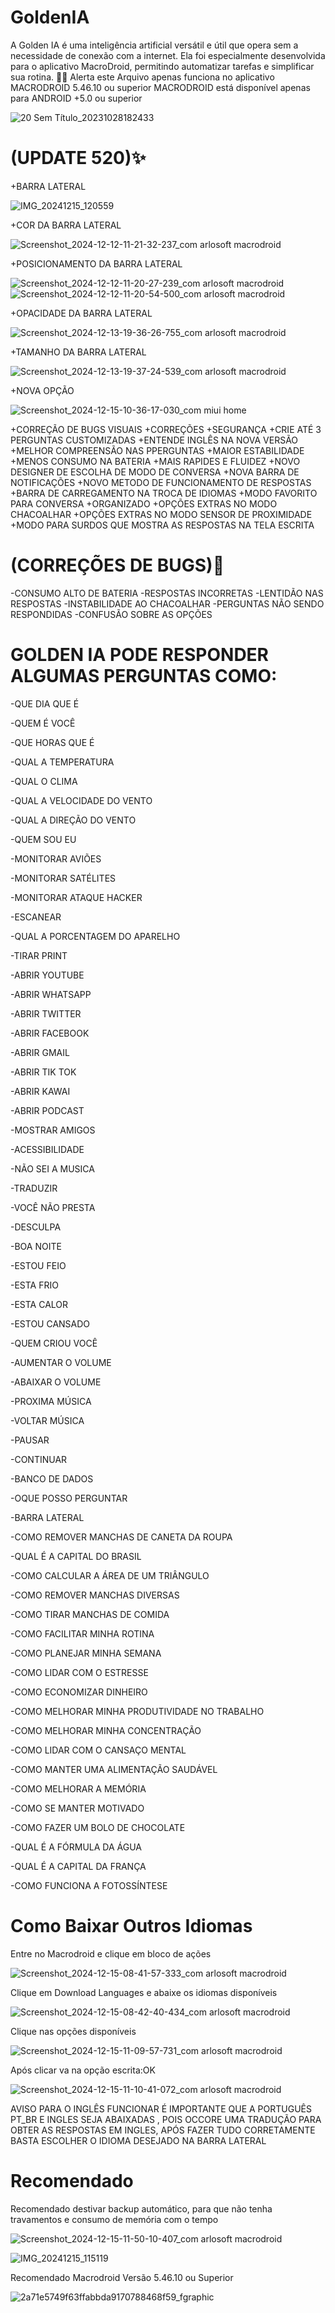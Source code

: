 # GoldenIA
A Golden IA é uma inteligência artificial versátil e útil que opera sem a necessidade de conexão com a internet. Ela foi especialmente desenvolvida para o aplicativo MacroDroid, permitindo automatizar tarefas e simplificar sua rotina. 🤖📱
Alerta este Arquivo apenas funciona no aplicativo MACRODROID 5.46.10 ou superior
MACRODROID está disponível apenas para ANDROID +5.0 ou superior

![20 Sem Título_20231028182433](https://github.com/user-attachments/assets/d4d19843-60ec-44ad-9dd2-78972a9fc67f)

# (UPDATE 520)✨

+BARRA LATERAL

![IMG_20241215_120559](https://github.com/user-attachments/assets/7a506e7b-a61b-426a-8123-744e1cc49ecd)

+COR DA BARRA LATERAL

![Screenshot_2024-12-12-11-21-32-237_com arlosoft macrodroid](https://github.com/user-attachments/assets/349c895f-8dc5-41a8-878a-6f361861812a)

+POSICIONAMENTO DA BARRA LATERAL

![Screenshot_2024-12-12-11-20-27-239_com arlosoft macrodroid](https://github.com/user-attachments/assets/acc7b067-7ce5-4b1d-bac6-82e1eb34b257)
![Screenshot_2024-12-12-11-20-54-500_com arlosoft macrodroid](https://github.com/user-attachments/assets/c5a068a9-a71b-4c6b-b512-c1d691d07481)

+OPACIDADE DA BARRA LATERAL

![Screenshot_2024-12-13-19-36-26-755_com arlosoft macrodroid](https://github.com/user-attachments/assets/a0e912c2-6763-4f43-a19c-a5c8b16faa36)

+TAMANHO DA BARRA LATERAL

![Screenshot_2024-12-13-19-37-24-539_com arlosoft macrodroid](https://github.com/user-attachments/assets/2cd00bd7-57f0-4680-9062-3a6f972098b1)

+NOVA OPÇÃO

![Screenshot_2024-12-15-10-36-17-030_com miui home](https://github.com/user-attachments/assets/afb36368-a4c0-45f8-b1bd-46788fd5e74a)

+CORREÇÃO DE BUGS VISUAIS
+CORREÇÕES 
+SEGURANÇA
+CRIE ATÉ 3 PERGUNTAS CUSTOMIZADAS
+ENTENDE INGLÊS NA NOVA VERSÃO 
+MELHOR COMPREENSÃO NAS PPERGUNTAS
+MAIOR ESTABILIDADE
+MENOS CONSUMO NA BATERIA
+MAIS RAPIDES E FLUIDEZ
+NOVO DESIGNER DE ESCOLHA DE MODO DE CONVERSA
+NOVA BARRA DE NOTIFICAÇÕES
+NOVO METODO DE FUNCIONAMENTO DE RESPOSTAS
+BARRA DE CARREGAMENTO NA TROCA DE IDIOMAS
+MODO FAVORITO PARA CONVERSA
+ORGANIZADO
+OPÇÕES EXTRAS NO MODO CHACOALHAR
+OPÇÕES EXTRAS NO MODO SENSOR DE PROXIMIDADE
+MODO PARA SURDOS QUE MOSTRA AS RESPOSTAS NA TELA ESCRITA

# (CORREÇÕES DE BUGS)👾

-CONSUMO ALTO DE BATERIA
-RESPOSTAS INCORRETAS
-LENTIDÃO NAS RESPOSTAS 
-INSTABILIDADE AO CHACOALHAR 
-PERGUNTAS NÃO SENDO RESPONDIDAS
-CONFUSÃO SOBRE AS OPÇÕES

# GOLDEN IA PODE RESPONDER ALGUMAS PERGUNTAS COMO:

-QUE DIA QUE É 

-QUEM É VOCÊ 

-QUE HORAS QUE É

-QUAL A TEMPERATURA 

-QUAL O CLIMA

-QUAL A VELOCIDADE DO VENTO 

-QUAL A DIREÇÃO DO VENTO

-QUEM SOU EU

-MONITORAR AVIÕES 

-MONITORAR SATÉLITES 

-MONITORAR ATAQUE HACKER

-ESCANEAR

-QUAL A PORCENTAGEM DO APARELHO

-TIRAR PRINT

-ABRIR YOUTUBE 

-ABRIR WHATSAPP 

-ABRIR TWITTER 

-ABRIR FACEBOOK

-ABRIR GMAIL

-ABRIR TIK TOK

-ABRIR KAWAI

-ABRIR PODCAST

-MOSTRAR AMIGOS

-ACESSIBILIDADE 

-NÃO SEI A MUSICA 

-TRADUZIR

-VOCÊ NÃO PRESTA

-DESCULPA

-BOA NOITE

-ESTOU FEIO

-ESTA FRIO

-ESTA CALOR

-ESTOU CANSADO

-QUEM CRIOU VOCÊ 

-AUMENTAR O VOLUME

-ABAIXAR O VOLUME

-PROXIMA MÚSICA 

-VOLTAR MÚSICA 

-PAUSAR

-CONTINUAR

-BANCO DE DADOS

-OQUE POSSO PERGUNTAR

-BARRA LATERAL

-COMO REMOVER MANCHAS DE CANETA DA ROUPA

-QUAL É A CAPITAL DO BRASIL

-COMO CALCULAR A ÁREA DE UM TRIÂNGULO

-COMO REMOVER MANCHAS DIVERSAS

-COMO TIRAR MANCHAS DE COMIDA

-COMO FACILITAR MINHA ROTINA

-COMO PLANEJAR MINHA SEMANA

-COMO LIDAR COM O ESTRESSE

-COMO ECONOMIZAR DINHEIRO

-COMO MELHORAR MINHA PRODUTIVIDADE NO TRABALHO

-COMO MELHORAR MINHA CONCENTRAÇÃO

-COMO LIDAR COM O CANSAÇO MENTAL

-COMO MANTER UMA ALIMENTAÇÃO SAUDÁVEL

-COMO MELHORAR A MEMÓRIA

-COMO SE MANTER MOTIVADO

-COMO FAZER UM BOLO DE CHOCOLATE

-QUAL É A FÓRMULA DA ÁGUA

-QUAL É A CAPITAL DA FRANÇA

-COMO FUNCIONA A FOTOSSÍNTESE

# Como Baixar Outros Idiomas

Entre no Macrodroid e clique em bloco de ações

![Screenshot_2024-12-15-08-41-57-333_com arlosoft macrodroid](https://github.com/user-attachments/assets/82fd0bd4-90c5-4bbf-a89a-95f20d2738a2)

Clique em Download Languages e abaixe os idiomas disponíveis

![Screenshot_2024-12-15-08-42-40-434_com arlosoft macrodroid](https://github.com/user-attachments/assets/f553d664-6f7e-4af1-aa3b-e7726225a2d5)

Clique nas opções disponíveis

![Screenshot_2024-12-15-11-09-57-731_com arlosoft macrodroid](https://github.com/user-attachments/assets/36440ebb-890a-4487-b936-195cfd734fcb)

Após clicar va na opção escrita:OK

![Screenshot_2024-12-15-11-10-41-072_com arlosoft macrodroid](https://github.com/user-attachments/assets/8660b085-6daf-434f-aa9b-a2b2e6b7697f)

AVISO PARA O INGLÊS FUNCIONAR É IMPORTANTE QUE A PORTUGUÊS PT_BR E INGLES SEJA ABAIXADAS , POIS OCCORE UMA TRADUÇÃO PARA OBTER AS RESPOSTAS EM INGLES, APÓS FAZER TUDO CORRETAMENTE BASTA ESCOLHER O IDIOMA DESEJADO NA BARRA LATERAL

# Recomendado 
Recomendado destivar backup automático, para que não tenha travamentos e consumo de memória com o tempo

![Screenshot_2024-12-15-11-50-10-407_com arlosoft macrodroid](https://github.com/user-attachments/assets/48e8a959-cdb8-430f-bde4-d1b1abcec6ba)

![IMG_20241215_115119](https://github.com/user-attachments/assets/52f30ab0-0bab-4180-85be-0862f7819cb4)

Recomendado Macrodroid Versão 5.46.10 ou Superior 

![2a71e5749f63ffabbda9170788468f59_fgraphic](https://github.com/user-attachments/assets/371e1747-9b4c-4b99-8db8-0f66f35a1fc2)
